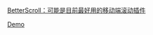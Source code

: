[BetterScroll：可能是目前最好用的移动端滚动插件](https://juejin.im/post/59b777015188257e764c716f)

[Demo](https://ustbhuangyi.github.io/better-scroll/#/examples/full-page-slide)
